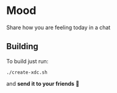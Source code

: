 # Mood

Share how you are feeling today in a chat


## Building

To build just run:

```
./create-xdc.sh
```

and **send it to your friends** 🙂
